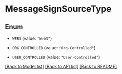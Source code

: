 # MessageSignSourceType

## Enum


* `WEB3` (value: `"Web3"`)

* `ORG_CONTROLLED` (value: `"Org-Controlled"`)

* `USER_CONTROLLED` (value: `"User-Controlled"`)


[[Back to Model list]](../README.md#documentation-for-models) [[Back to API list]](../README.md#documentation-for-api-endpoints) [[Back to README]](../README.md)


